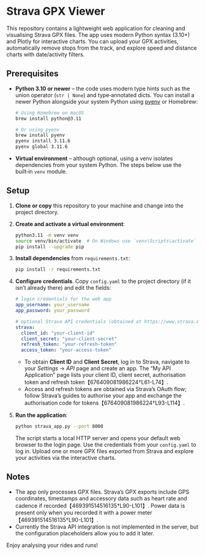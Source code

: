 # Strava GPX Viewer

This repository contains a lightweight web application for cleaning and
visualising Strava GPX files.  The app uses modern Python syntax
(3.10+) and Plotly for interactive charts.  You can upload your GPX
activities, automatically remove stops from the track, and explore
speed and distance charts with date/activity filters.

## Prerequisites

* **Python 3.10 or newer** – the code uses modern type hints such as
  the union operator (`str | None`) and type‑annotated dicts.  You
  can install a newer Python alongside your system Python using
  [pyenv](https://github.com/pyenv/pyenv) or Homebrew:

  ```bash
  # Using Homebrew on macOS
  brew install python@3.11

  # Or using pyenv
  brew install pyenv
  pyenv install 3.11.6
  pyenv global 3.11.6
  ```

* **Virtual environment** – although optional, using a venv isolates
  dependencies from your system Python.  The steps below use the
  built‑in `venv` module.

## Setup

1. **Clone or copy** this repository to your machine and change into the
   project directory.

2. **Create and activate a virtual environment**:

   ```bash
   python3.11 -m venv venv
   source venv/bin/activate  # On Windows use `venv\Scripts\activate`
   pip install --upgrade pip
   ```

3. **Install dependencies** from `requirements.txt`:

   ```bash
   pip install -r requirements.txt
   ```

4. **Configure credentials**.  Copy `config.yaml` to the project
   directory (if it isn’t already there) and edit the fields:

   ```yaml
   # login credentials for the web app
   app_username: your_username
   app_password: your_password

   # optional Strava API credentials (obtained at https://www.strava.com/settings/api)
   strava:
     client_id: "your-client-id"
     client_secret: "your-client-secret"
     refresh_token: "your-refresh-token"
     access_token: "your-access-token"
   ```

   * To obtain **Client ID** and **Client Secret**, log in to Strava,
     navigate to your *Settings* → *API* page and create an app.  The
     “My API Application” page lists your client ID, client secret,
     authorisation token and refresh token【676409081986224†L61-L74】.
   * Access and refresh tokens are obtained via Strava’s OAuth flow;
     follow Strava’s guides to authorise your app and exchange the
     authorisation code for tokens【676409081986224†L93-L114】.

5. **Run the application**:

   ```bash
   python strava_app.py --port 8000
   ```

   The script starts a local HTTP server and opens your default web
   browser to the login page.  Use the credentials from your `config.yaml`
   to log in.  Upload one or more GPX files exported from Strava and
   explore your activities via the interactive charts.

## Notes

* The app only processes GPX files.  Strava’s GPX exports include
  GPS coordinates, timestamps and accessory data such as heart rate
  and cadence if recorded【469391514516135†L90-L101】.  Power data is
  present only when you recorded it with a power meter【469391514516135†L90-L101】.
* Currently the Strava API integration is not implemented in the
  server, but the configuration placeholders allow you to add it later.

Enjoy analysing your rides and runs!